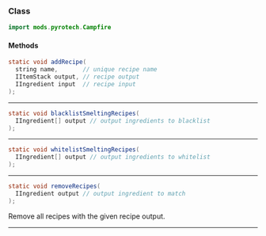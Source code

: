 
### Class

```java
import mods.pyrotech.Campfire
```

#### Methods

```java
static void addRecipe(
  string name,       // unique recipe name
  IItemStack output, // recipe output
  IIngredient input  // recipe input
);
```


---


```java
static void blacklistSmeltingRecipes(
  IIngredient[] output // output ingredients to blacklist
);
```


---


```java
static void whitelistSmeltingRecipes(
  IIngredient[] output // output ingredients to whitelist
);
```


---


```java
static void removeRecipes(
  IIngredient output // output ingredient to match
);
```

Remove all recipes with the given recipe output.

---

